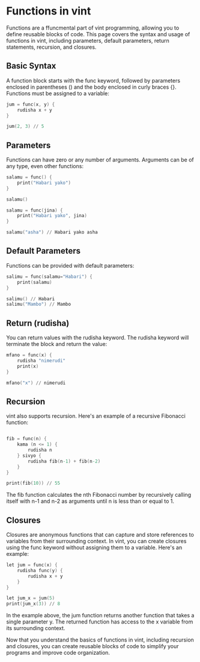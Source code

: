 # Functions in vint

Functions are a ffuncmental part of vint programming, allowing you to define reusable blocks of code. This page covers the syntax and usage of functions in vint, including parameters, default parameters, return statements, recursion, and closures.

## Basic Syntax

A function block starts with the func keyword, followed by parameters enclosed in parentheses () and the body enclosed in curly braces {}. Functions must be assigned to a variable:

```s
jum = func(x, y) {
    rudisha x + y
}

jum(2, 3) // 5
```

## Parameters

Functions can have zero or any number of arguments. Arguments can be of any type, even other functions:

```s
salamu = func() {
    print("Habari yako")
}

salamu()

salamu = func(jina) {
    print("Habari yako", jina)
}

salamu("asha") // Habari yako asha
```

## Default Parameters

Functions can be provided with default parameters:

```s
salimu = func(salamu="Habari") {
    print(salamu)
}

salimu() // Habari
salimu("Mambo") // Mambo
```

## Return (rudisha)

You can return values with the rudisha keyword. The rudisha keyword will terminate the block and return the value:

```s
mfano = func(x) {
    rudisha "nimerudi"
    print(x)
}

mfano("x") // nimerudi
```

## Recursion

vint also supports recursion. Here's an example of a recursive Fibonacci function:

```s

fib = func(n) {
    kama (n <= 1) {
        rudisha n
    } sivyo {
        rudisha fib(n-1) + fib(n-2)
    }
}

print(fib(10)) // 55
```

The fib function calculates the nth Fibonacci number by recursively calling itself with n-1 and n-2 as arguments until n is less than or equal to 1.

## Closures

Closures are anonymous functions that can capture and store references to variables from their surrounding context. In vint, you can create closures using the func keyword without assigning them to a variable. Here's an example:

```s
let jum = func(x) {
    rudisha func(y) {
        rudisha x + y
    }
}

let jum_x = jum(5)
print(jum_x(3)) // 8
```

In the example above, the jum function returns another function that takes a single parameter y. The returned function has access to the x variable from its surrounding context.

Now that you understand the basics of functions in vint, including recursion and closures, you can create reusable blocks of code to simplify your programs and improve code organization.